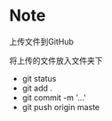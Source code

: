 # Note

上传文件到GitHub

将上传的文件放入文件夹下

* git status
* git add .
* git commit -m '...'
* git push origin maste
